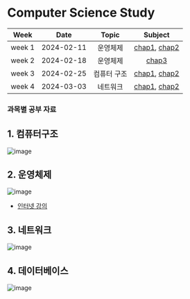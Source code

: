 # Computer Science Study


|  Week  |    Date    |  Topic  |                                                                                                  Subject                                                                                                  |
| :----: | :--------: | :------: | :--------------------------------------------------------------------------------------------------------------------------------------------------------------------------------------------------------: |
| week 1 | 2024-02-11 | 운영체제 | [chap1](https://github.com/yht0827/cs_study/blob/main/%EC%9A%B4%EC%98%81%EC%B2%B4%EC%A0%9C/chap1.md), [chap2](https://github.com/yht0827/cs_study/blob/main/%EC%9A%B4%EC%98%81%EC%B2%B4%EC%A0%9C/chap2.md) |
| week 2 | 2024-02-18 | 운영체제 |                                                    [chap3](https://github.com/yht0827/cs_study/blob/main/%EC%9A%B4%EC%98%81%EC%B2%B4%EC%A0%9C/chap3.md)                                                    |
| week 3 | 2024-02-25 |  컴퓨터 구조        | [chap1](https://github.com/yht0827/cs_study/blob/main/%EC%BB%B4%ED%93%A8%ED%84%B0%EA%B5%AC%EC%A1%B0/chap1.md), [chap2](https://github.com/yht0827/cs_study/blob/main/%EC%BB%B4%ED%93%A8%ED%84%B0%EA%B5%AC%EC%A1%B0/chap2.md)  |
| week 4 | 2024-03-03 | 네트워크 | [chap1](), [chap2]() |

### 과목별 공부 자료

## 1. 컴퓨터구조

![image](https://github.com/yht0827/cs_study/assets/35368554/350f88fb-5dce-42f4-bf29-1f2815abdfd1)

## 2. 운영체제

![image](https://github.com/yht0827/cs_study/assets/35368554/94f04417-2c20-44fb-9d08-ac426f46f634)

- [인터넷 강의](https://www.youtube.com/playlist?list=PLXvgR_grOs1DGFOeD792kHlRml0PhCe9l)

## 3. 네트워크

![image](https://github.com/yht0827/cs_study/assets/35368554/d86a7b86-57a6-4d72-aa8b-1757abb31cd2)

## 4. 데이터베이스

![image](https://github.com/yht0827/cs_study/assets/35368554/93802095-3976-4f2c-984e-d4d1c48e8fc0)
